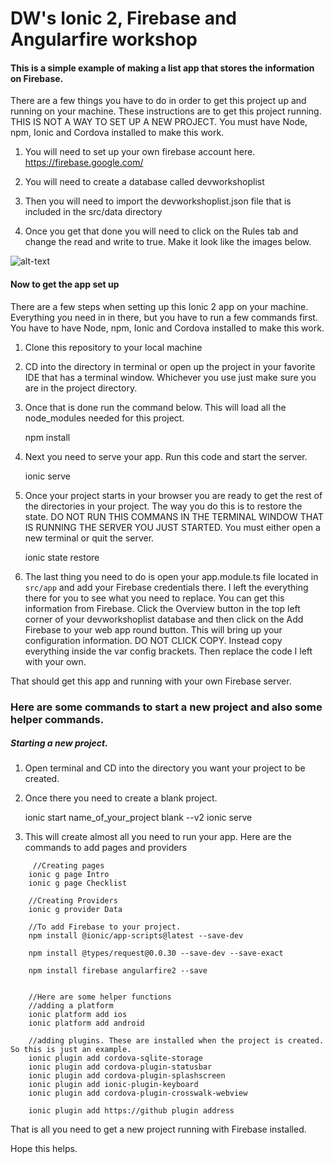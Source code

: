 # DW's Ionic 2, Firebase and Angularfire workshop

#### This is a simple example of making a list app that stores the information on Firebase.

There are a few things you have to do in order to get this project up and running on your machine. These instructions are to get this project running. THIS IS NOT A WAY TO SET UP A NEW PROJECT. You must have Node, npm, Ionic and Cordova installed to make this work. 

1. You will need to set up your own firebase account here. https://firebase.google.com/

2. You will need to create a database called devworkshoplist

3. Then you will need to import the devworkshoplist.json file that is included in the src/data directory


4. Once you get that done you will need to click on the Rules tab and change the read and write to true. Make it look like the images below. 

![alt-text](https://lh3.googleusercontent.com/fX7u6SKW82AnUrfCuwN96qPkFgOXij_zzN8rs2OwP1ZdvfJ2wmNpx98szAeN0uEmqA3e_lc3RPR7vb_WQlOnRHW8XM7lZXKB-o9AE6dFf_NjQDzJeYQz3uozi9ZIP9A48i_YOTHz5FtmSFTLW3GHBGqfsnDCjTQDqguQOvEG5VzMdCnPeJVg-dJ5u_qv5gRrq5AWQOm5y4gx9HifFTVQyiRId3vTAlCb-hmTJItzeOHoe3EY94npFwJMVShmtjT_xWuK3Kl_g6ePvLbqkuyBaIm29moER4TYW-xglWszWHBus7nbXV3qANSwYze9LQV5G0NqOqQTFO-Erb4WM3TPVHtKNP-lHEj8Ny-_5rgf7t6u23D6oVyaDCvZEdXtA-u3nfEFktvOqOX65atuDPWyyyrqHopPeIxQxcz_lvl5nTgRpvKh5lOsoluC5tySGub3xZ2k5-KLRxhBxl78o9IJrN6241OFANwb047WcLbYMIi6ulC_nHxUJxp4LO0-zeQUfAcjQVjJ_LuFxs3R8FaYk9Q1jLRZ-VFdPTRL-EYyfz-mIw17TS7JFsbk_Piol7j4Fu3_nxLKHr4q1_nXEKRA7ndugCTFE6ary1zX8nKUhmNK0YWWx6LM9A=w756-h534-no "this is the rules image")


#### Now to get the app set up

There are a few steps when setting up this Ionic 2 app on your machine. Everything you need in in there, but you have to run a few commands first. You have to have Node, npm, Ionic and Cordova installed to make this work. 

1. Clone this repository to your local machine
2. CD into the directory in terminal or open up the project in your favorite IDE that has a terminal window. Whichever you use just make sure you are in the project directory.
3. Once that is done run the command below. This will load all the node_modules needed for this project.


    npm install


4. Next you need to serve your app. Run this code and start the server. 


    ionic serve

5. Once your project starts in your browser you are ready to get the rest of the directories in your project. The way you do this is to restore the state. DO NOT RUN THIS COMMANS IN THE TERMINAL WINDOW THAT IS RUNNING THE SERVER YOU JUST STARTED.  You must either open a new terminal or quit the server.
 
 
     ionic state restore
 
 
 
 6. The last thing you need to do is open your app.module.ts file located in `src/app` and add your Firebase credentials there. I left the everything there for you to see what you need to replace. You can get this information from Firebase. Click the Overview button in the top left corner of your devworkshoplist database and then click on the Add Firebase to your web app round button. This will bring up your configuration information. DO NOT CLICK COPY. Instead copy everything inside the var config brackets. Then replace the code I left with your own. 
  
  That should get this app and running with your own Firebase server. 
  
  
  ### Here are some commands to start a new project and also some helper commands. 
  
  ##### Starting a new project. 
  
  1. Open terminal and CD into the directory you want your project to be created. 
  2. Once there you need to create a blank project. 
  
  
      ionic start name_of_your_project blank --v2
      ionic serve
 3. This will create almost all you need to run your app. Here are the commands to add pages and providers
 
 ```
      //Creating pages
     ionic g page Intro
     ionic g page Checklist 
     
     //Creating Providers
     ionic g provider Data
     
     //To add Firebase to your project.
     npm install @ionic/app-scripts@latest --save-dev
     
     npm install @types/request@0.0.30 --save-dev --save-exact
     
     npm install firebase angularfire2 --save
 
 
     //Here are some helper functions
     //adding a platform
     ionic platform add ios
     ionic platform add android
     
     //adding plugins. These are installed when the project is created. So this is just an example. 
     ionic plugin add cordova-sqlite-storage
     ionic plugin add cordova-plugin-statusbar
     ionic plugin add cordova-plugin-splashscreen
     ionic plugin add ionic-plugin-keyboard
     ionic plugin add cordova-plugin-crosswalk-webview
     
     ionic plugin add https://github plugin address
```

That is all you need to get a new project running with Firebase installed. 

Hope this helps. 